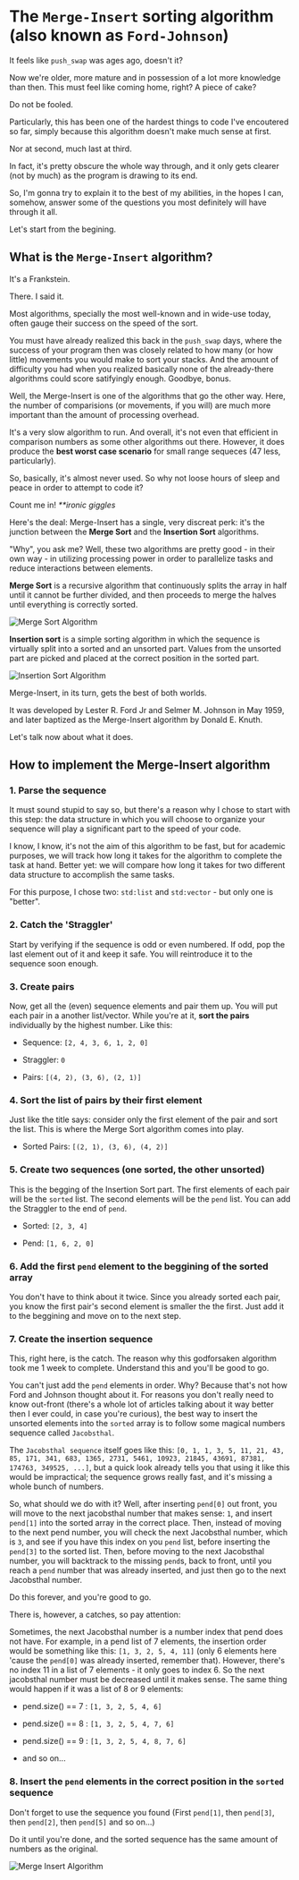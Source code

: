 # The `Merge-Insert` sorting algorithm (also known as `Ford-Johnson`)

It feels like `push_swap` was ages ago, doesn't it?

Now we're older, more mature and in possession of a lot more knowledge than then. This must feel like coming home, right? A piece of cake?

Do not be fooled.

Particularly, this has been one of the hardest things to code I've encoutered so far, simply because this algorithm doesn't make much sense at first.

Nor at second, much last at third.

In fact, it's pretty obscure the whole way through, and it only gets clearer (not by much) as the program is drawing to its end.

So, I'm gonna try to explain it to the best of my abilities, in the hopes I can, somehow, answer some of the questions you most definitely will have through it all.

Let's start from the begining.

## What is the `Merge-Insert` algorithm?

It's a Frankstein.

There. I said it.

Most algorithms, specially the most well-known and in wide-use today, often gauge their success on the speed of the sort.

You must have already realized this back in the `push_swap` days, where the success of your program then was closely related to how many (or how little) movements you would make to sort your stacks. And the amount of difficulty you had when you realized basically none of the already-there algorithms could score satifyingly enough. Goodbye, bonus.

Well, the Merge-Insert is one of the algorithms that go the other way. Here, the number of comparisions (or movements, if you will) are much more important than the amount of processing overhead.

It's a very slow algorithm to run. And overall, it's not even that efficient in comparison numbers as some other algorithms out there. However, it does produce the **best worst case scenario** for small range sequeces (47 less, particularly).

So, basically, it's almost never used. So why not loose hours of sleep and peace in order to attempt to code it?

Count me in! _**ironic giggles_

Here's the deal: Merge-Insert has a single, very discreat perk: it's the junction between the **Merge Sort** and the **Insertion Sort** algorithms.

"Why", you ask me? Well, these two algorithms are pretty good - in their own way - in utilizing processing power in order to parallelize tasks and reduce interactions between elements.

**Merge Sort** is a recursive algorithm that continuously splits the array in half until it cannot be further divided, and then proceeds to merge the halves until everything is correctly sorted.

![Merge Sort Algorithm](imgs/merge_sort.png)

**Insertion sort** is a simple sorting algorithm in which the sequence is virtually split into a sorted and an unsorted part. Values from the unsorted part are picked and placed at the correct position in the sorted part.

![Insertion Sort Algorithm](imgs/insertion_sort.png)

Merge-Insert, in its turn, gets the best of both worlds.

It was developed by Lester R. Ford Jr and Selmer M. Johnson in May 1959, and later baptized as the Merge-Insert algorithm by Donald E. Knuth.

Let's talk now about what it does.

## How to implement the Merge-Insert algorithm

### 1. Parse the sequence

It must sound stupid to say so, but there's a reason why I chose to start with this step: the data structure in which you will choose to organize your sequence will play a significant part to the speed of your code.

I know, I know, it's not the aim of this algorithm to be fast, but for academic purposes, we will track how long it takes for the algorithm to complete the task at hand. Better yet: we will compare how long it takes for two different data structure to accomplish the same tasks. 

For this purpose, I chose two: `std:list` and `std:vector` - but only one is "better".

### 2. Catch the 'Straggler'

Start by verifying if the sequence is odd or even numbered. If odd, pop the last element out of it and keep it safe. You will reintroduce it to the sequence soon enough.

### 3. Create pairs

Now, get all the (even) sequence elements and pair them up. You will put each pair in a another list/vector. While you're at it, **sort the pairs** individually by the highest number. Like this:

- Sequence: `[2, 4, 3, 6, 1, 2, 0]`

- Straggler: `0`

- Pairs: `[(4, 2), (3, 6), (2, 1)]`

### 4. Sort the list of pairs by their first element

Just like the title says: consider only the first element of the pair and sort the list. This is where the Merge Sort algorithm comes into play. 

- Sorted Pairs: `[(2, 1), (3, 6), (4, 2)]`

### 5. Create two sequences (one sorted, the other unsorted)

This is the begging of the Insertion Sort part. The first elements of each pair will be the `sorted` list. The second elements will be the `pend` list. You can add the Straggler to the end of `pend`.

- Sorted: `[2, 3, 4]`

- Pend: `[1, 6, 2, 0]`

### 6. Add the first `pend` element to the beggining of the sorted array

You don't have to think about it twice. Since you already sorted each pair, you know the first pair's second element is smaller the the first. Just add it to the beggining and move on to the next step.

### 7. Create the insertion sequence

This, right here, is the catch. The reason why this godforsaken algorithm took me 1 week to complete. Understand this and you'll be good to go.

You can't just add the `pend` elements in order. Why? Because that's not how Ford and Johnson thought about it. For reasons you don't really need to know out-front (there's a whole lot of articles talking about it way better then I ever could, in case you're curious), the best way to insert the unsorted elements into the `sorted` array is to follow some magical numbers sequence called `Jacobsthal`.

The `Jacobsthal sequence` itself goes like this: `[0, 1, 1, 3, 5, 11, 21, 43, 85, 171, 341, 683, 1365, 2731, 5461, 10923, 21845, 43691, 87381, 174763, 349525, ...]`, but a quick look already tells you that using it like this would be impractical; the sequence grows really fast, and it's missing a whole bunch of numbers.

So, what should we do with it? Well, after inserting `pend[0]` out front, you will move to the next jacobsthal number that makes sense: `1`, and insert `pend[1]` into the sorted array in the correct place. Then, instead of moving to the next pend number, you will check the next Jacobsthal number, which is `3`, and see if you have this index on you `pend` list, before inserting the `pend[3]` to the sorted list. Then, before moving to the next Jacobsthal number, you will backtrack to the missing `pend`s, back to front, until you reach a `pend` number that was already inserted, and just then go to the next Jacobsthal number.

Do this forever, and you're good to go.

There is, however, a catches, so pay attention:

Sometimes, the next Jacobsthal number is a number index that pend does not have. For example, in a pend list of 7 elements, the insertion order would be something like this: `[1, 3, 2, 5, 4, 11]` (only 6 elements here 'cause the `pend[0]` was already inserted, remember that). However, there's no index 11 in a list of 7 elements - it only goes to index 6. So the next jacobsthal number must be decreased until it makes sense. The same thing would happen if it was a list of 8 or 9 elements:

- pend.size() == 7 : `[1, 3, 2, 5, 4, 6]`

- pend.size() == 8 : `[1, 3, 2, 5, 4, 7, 6]`

- pend.size() == 9 : `[1, 3, 2, 5, 4, 8, 7, 6]`

- and so on...

### 8. Insert the `pend` elements in the correct position in the `sorted` sequence

Don't forget to use the sequence you found (First `pend[1]`, then `pend[3]`, then `pend[2]`, then `pend[5]` and so on...)

Do it until you're done, and the sorted sequence has the same amount of numbers as the original.

![Merge Insert Algorithm](imgs/merge_insert.svg)